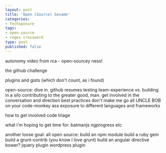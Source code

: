```yaml
---
layout: post
title: 'Open (Source) Sesame'
categories:
- Techsposure
tags:
- open-source
- regex crossword
type: post
published: false
---
```


autonomy video from rca - open-sourcey ness!

the github challenge

plugins and gists (which don't count, as i found)



open-source: dive in.
github resumes
testing
team-experience vs. building in a silo
contributing to the greater good, man.
get involved in the conversation and direction
best practices
don't make me go all UNCLE BOB on your code-monkey ass
exposure to different languages and frameworks

how to get involved
code triage


what i'm hoping to get time for: 
batmanjs
ngprogress
etc

another loose goal:
all open source:
build an npm module
build a ruby gem
build a grunt-contrib (you know I love grunt)
build an angular directive
bower?
jquery plugin
wordpress plugin
